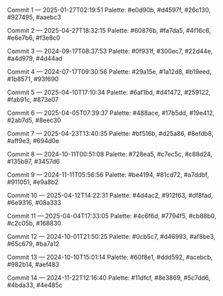 Commit 1 — 2025-01-27T02:19:51
Palette: #e0d90b, #d4597f, #26c130, #927495, #aaebc3

Commit 2 — 2025-04-27T18:32:15
Palette: #60876b, #fa7da5, #4f16c6, #e6e7b6, #f3e8c0

Commit 3 — 2024-09-17T08:37:53
Palette: #0f931f, #300ec7, #22d44e, #a4d979, #4d44ad

Commit 4 — 2024-07-17T09:30:56
Palette: #29a15e, #1a12d8, #b19eed, #1b8571, #93f690

Commit 5 — 2025-04-10T17:10:34
Palette: #6af1bd, #d41472, #259122, #fab91c, #873e07

Commit 6 — 2025-04-05T07:39:37
Palette: #488ace, #17b5dd, #19e412, #2ab7d5, #8eec30

Commit 7 — 2025-04-23T13:40:35
Palette: #bf516b, #d25a86, #8efdb8, #aff9e3, #694d0e

Commit 8 — 2024-10-11T00:51:08
Palette: #728ea5, #c7ec5c, #c88d24, #135b97, #3457d6

Commit 9 — 2024-11-11T05:56:56
Palette: #be4194, #81cd72, #a7ddbf, #911051, #e9a8b2

Commit 10 — 2025-04-12T14:22:31
Palette: #4d4ac2, #912f63, #df8fad, #6e9316, #08a333

Commit 11 — 2025-04-04T17:33:05
Palette: #4c6f6d, #7794f5, #cb88b0, #c2c05b, #168830

Commit 12 — 2024-10-01T21:50:25
Palette: #0cb5c7, #d46993, #af8be3, #65c679, #ba7a12

Commit 13 — 2024-10-10T15:01:14
Palette: #60f8e1, #ddd592, #acebcb, #982b14, #aef483

Commit 14 — 2024-11-22T12:16:40
Palette: #11dfcf, #8e3869, #5c7dd6, #4bda33, #4e485c

